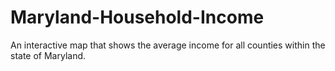 # Maryland-Household-Income
An interactive map that shows the average income for all counties within the state of Maryland.
